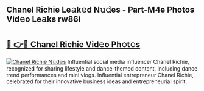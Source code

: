 ## Chanel Richie Le𝚊k𝚎d N𝚞𝚍es - Part-M4e Photos Vid𝚎o Le𝚊ks rw86i

# <h2><a href="http://fbfek8o.evod.top/?m=Chanel+Richie">🔗 👉🔴 Chanel Richie Vid𝚎o Ph𝚘t𝚘s</a></h2>

[![Chanel Richie N𝚞d𝚎s](https://i.imgur.com/8V9OHl7.gif)](http://fbfek8o.evod.top/?m=Chanel+Richie)
Influential social media influencer Chanel Richie, recognized for sharing lifestyle and dance-themed content, including dance trend performances and mini vlogs. Influential entrepreneur Chanel Richie, celebrated for their innovative business ideas and entrepreneurial spirit. 
